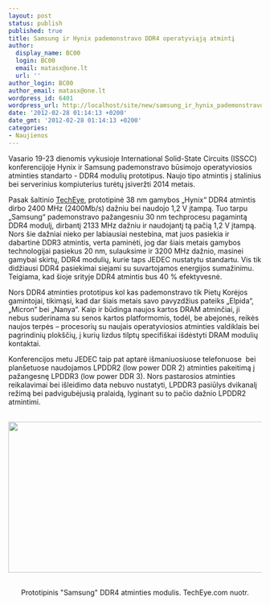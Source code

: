 ```yaml
---
layout: post
status: publish
published: true
title: Samsung ir Hynix pademonstravo DDR4 operatyviąją atmintį
author:
  display_name: BC00
  login: BC00
  email: matasx@one.lt
  url: ''
author_login: BC00
author_email: matasx@one.lt
wordpress_id: 6401
wordpress_url: http://localhost/site/new/samsung_ir_hynix_pademonstravo_ddr4_operatyviaja_atminti/
date: '2012-02-28 01:14:13 +0200'
date_gmt: '2012-02-28 01:14:13 +0200'
categories:
- Naujienos
---
```

<p>
	Vasario 19-23 dienomis vykusioje International Solid-State Circuits (ISSCC) konferencijoje Hynix ir Samsung pademonstravo būsimojo operatyviosios atminties standarto - DDR4 modulių prototipus. Naujo tipo atmintis į stalinius bei serverinius kompiuterius turėtų įsiveržti 2014 metais.</p>
<p>
	Pasak šaltinio <a href=http://news.techeye.net/chips/ddr4-makes-its-debut-at-isscc-2012">TechEye</a>, prototipinė 38 nm gamybos „Hynix“ DDR4 atmintis dirbo 2400 MHz (2400Mb/s) dažniu bei naudojo 1,2 V įtampą. Tuo tarpu „Samsung“ pademonstravo pažangesniu 30 nm techprocesu pagamintą DDR4 modulį, dirbantį 2133 MHz dažniu ir naudojantį tą pačią 1,2 V įtampą. Nors šie dažniai nieko per labiausiai nestebina, mat juos pasiekia ir dabartinė DDR3 atmintis, verta paminėti, jog dar šiais metais gamybos technologijai pasiekus 20 nm, sulauksime ir 3200 MHz dažnio, masinei gamybai skirtų, DDR4 modulių, kurie taps JEDEC nustatytu standartu. Vis tik didžiausi DDR4 pasiekimai siejami su suvartojamos energijos sumažinimu. Teigiama, kad šioje srityje DDR4 atmintis bus 40 % efektyvesnė.</p>
<p>
	Nors DDR4 atminties prototipus kol kas pademonstravo tik Pietų Korėjos gamintojai, tikimąsi, kad dar šiais metais savo pavyzdžius pateiks „Elpida“, „Micron“ bei „Nanya“. Kaip ir būdinga naujos kartos DRAM atminčiai, ji nebus suderinama su senos kartos platformomis, todėl, be abejonės, reikės naujos terpės – procesorių su naujais operatyviosios atminties valdiklais bei pagrindinių plokščių, į kurių lizdus tilptų specifiškai išdėstyti DRAM modulių kontaktai.</p>
<p>
	Konferencijos metu JEDEC taip pat aptarė išmaniuosiuose telefonuose  bei planšetuose naudojamos LPDDR2 (low power DDR 2) atminties pakeitimą į pažangesnę LPDDR3 (low power DDR 3). Nors pastarosios atminties reikalavimai bei išleidimo data nebuvo nustatyti, LPDDR3 pasiūlys dvikanalį režimą bei padvigubėjusią pralaidą, lyginant su to pačio dažnio LPDDR2 atmintimi.</p>
<p>
<center><br />
	<img alt="" src="http://technews.lt/upload/samsung_memory_ddr4.jpg" style="width: 600px; height: 300px;" /></p>
<p></center><br />
<center><span class="saltinis">Prototipinis "Samsung" DDR4 atminties modulis. TechEye.com nuotr.</span></center></p>

